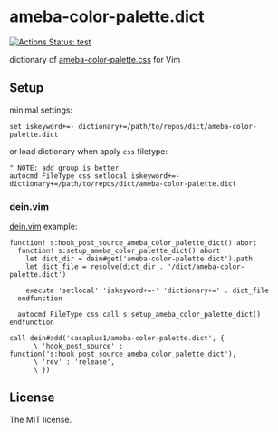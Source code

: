 # ameba-color-palette.dict

[![Actions Status: test](https://github.com/sasaplus1/ameba-color-palette.dict/workflows/test/badge.svg)](https://github.com/sasaplus1/ameba-color-palette.dict/actions?query=workflow%3A"test")

dictionary of [ameba-color-palette.css](https://github.com/openameba/ameba-color-palette.css) for Vim

## Setup

minimal settings:

```vim
set iskeyword+=- dictionary+=/path/to/repos/dict/ameba-color-palette.dict
```

or load dictionary when apply `css` filetype:

```vim
" NOTE: add group is better
autocmd FileType css setlocal iskeyword+=- dictionary+=/path/to/repos/dict/ameba-color-palette.dict
```

### dein.vim

[dein.vim](https://github.com/Shougo/dein.vim) example:

```vim
function! s:hook_post_source_ameba_color_palette_dict() abort
  function! s:setup_ameba_color_palette_dict() abort
    let dict_dir = dein#get('ameba-color-palette.dict').path
    let dict_file = resolve(dict_dir . '/dict/ameba-color-palette.dict')

    execute 'setlocal' 'iskeyword+=-' 'dictionary+=' . dict_file
  endfunction

  autocmd FileType css call s:setup_ameba_color_palette_dict()
endfunction

call dein#add('sasaplus1/ameba-color-palette.dict', {
      \ 'hook_post_source' : function('s:hook_post_source_ameba_color_palette_dict'),
      \ 'rev' : 'release',
      \ })
```

## License

The MIT license.

